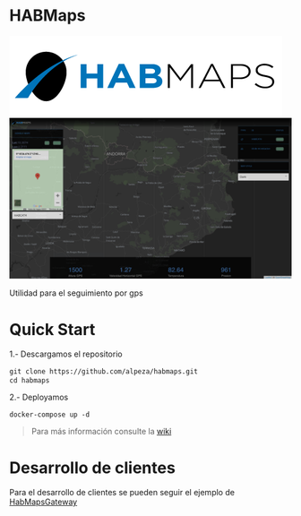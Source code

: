 # HABMaps

![](habmaps/uiserver/src/assets/img/brand/argon-react.png)
![](habmaps/uiserver/src/assets/img/brand/cap2.png)

Utilidad para el seguimiento por gps

# Quick Start

1.- Descargamos el repositorio
``` 
git clone https://github.com/alpeza/habmaps.git
cd habmaps
```

2.- Deployamos

```
docker-compose up -d
```

> Para más información consulte la  [wiki](https://github.com/alpeza/habmaps/wiki)


# Desarrollo de clientes

Para el desarrollo de clientes se pueden seguir el ejemplo de [HabMapsGateway](https://github.com/alpeza/habmapsgateway)
